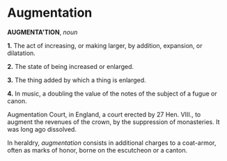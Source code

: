 # Augmentation

**AUGMENTA'TION**, _noun_

**1.** The act of increasing, or making larger, by addition, expansion, or dilatation.

**2.** The state of being increased or enlarged.

**3.** The thing added by which a thing is enlarged.

**4.** In music, a doubling the value of the notes of the subject of a fugue or canon.

Augmentation Court, in England, a court erected by 27 Hen. VIII., to augment the revenues of the crown, by the suppression of monasteries. It was long ago dissolved.

In heraldry, _augmentation_ consists in additional charges to a coat-armor, often as marks of honor, borne on the escutcheon or a canton.